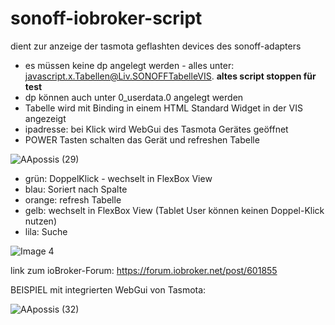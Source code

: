 # sonoff-iobroker-script

dient zur anzeige der tasmota geflashten devices des sonoff-adapters

- es müssen keine dp angelegt werden - alles unter: javascript.x.Tabellen@Liv.SONOFFTabelleVIS. **altes script stoppen für test**
- dp können auch unter 0_userdata.0 angelegt werden
- Tabelle wird mit Binding in einem HTML Standard Widget in der VIS angezeigt
- ipadresse: bei Klick wird WebGui des Tasmota Gerätes geöffnet
- POWER Tasten schalten das Gerät und refreshen Tabelle

![AApossis (29)](https://user-images.githubusercontent.com/18462890/112440001-12f3dc80-8d4a-11eb-9893-eae7c5218ba1.gif)

- grün: DoppelKlick - wechselt in FlexBox View
- blau: Soriert nach Spalte
- orange: refresh Tabelle
- gelb: wechselt in FlexBox View (Tablet User können keinen Doppel-Klick nutzen)
- lila: Suche 

![Image 4](https://user-images.githubusercontent.com/18462890/112441908-a24dbf80-8d4b-11eb-8f83-3ad122fef7a8.png)


link zum ioBroker-Forum: https://forum.iobroker.net/post/601855

BEISPIEL mit integrierten WebGui von Tasmota:

![AApossis (32)](https://user-images.githubusercontent.com/18462890/112621481-178fc200-8e2a-11eb-8d35-6d79e161b647.gif)


